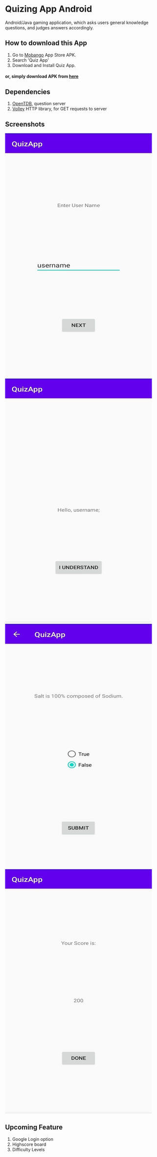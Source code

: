 # Quizing App Android
Android/Java gaming application, which asks users general knowledge questions, and judges answers accordingly.

## How to download this App
1. Go to [Mobango](hhttps://www.mobango.com/) App Store APK.
2. Search 'Quiz App'
3. Download and Install Quiz App.

#### or, simply download APK from [here](https://github.com/r0ck1n70sh/quiz-app-android/blob/master/app/build/outputs/apk/debug/app-debug.apk)

## Dependencies
1. [OpenTDB](https://opentdb.com), question server
2. [Volley](https://github.com/google/volley) HTTP library, for GET requests to server

## Screenshots
![Home Activity](https://github.com/r0ck1n70sh/quiz-app-android/blob/master/build/screenshots/screenshot_home.jpg)
![Policy Activity](https://github.com/r0ck1n70sh/quiz-app-android/blob/master/build/screenshots/screenshot_policy.jpg)
![Question Activity](https://github.com/r0ck1n70sh/quiz-app-android/blob/master/build/screenshots/screenshot_question.jpg)
![Score Activity](https://github.com/r0ck1n70sh/quiz-app-android/blob/master/build/screenshots/screenshot_score.jpg)

## Upcoming Feature
1. Google Login option
2. Highscore board
3. Difficulty Levels


